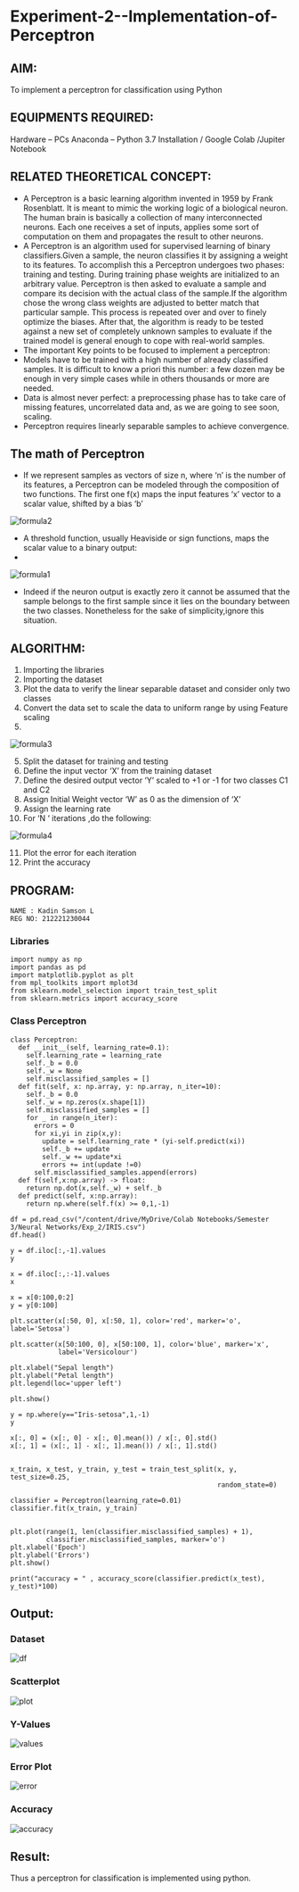 # Experiment-2--Implementation-of-Perceptron
## AIM:
To implement a perceptron for classification using Python

## EQUIPMENTS REQUIRED:
Hardware – PCs
Anaconda – Python 3.7 Installation / Google Colab /Jupiter Notebook

## RELATED THEORETICAL CONCEPT:
* A Perceptron is a basic learning algorithm invented in 1959 by Frank Rosenblatt. It is meant to mimic the working logic of a biological neuron. The human brain is basically a collection of many interconnected neurons. Each one receives a set of inputs, applies some sort of computation on them and propagates the result to other neurons.
* A Perceptron is an algorithm used for supervised learning of binary classifiers.Given a sample, the neuron classifies it by assigning a weight to its features. To accomplish this a Perceptron undergoes two phases: training and testing. During training phase weights are initialized to an arbitrary value. Perceptron is then asked to evaluate a sample and compare its decision with the actual class of the sample.If the algorithm chose the wrong class weights are adjusted to better match that particular sample. This process is repeated over and over to finely optimize the biases. After that, the algorithm is ready to be tested against a new set of completely unknown samples to evaluate if the trained model is general enough to cope with real-world samples.
* The important Key points to be focused to implement a perceptron:
* Models have to be trained with a high number of already classified samples. It is difficult to know a priori this number: a few dozen may be enough in very simple cases while in others thousands or more are needed.
* Data is almost never perfect: a preprocessing phase has to take care of missing features, uncorrelated data and, as we are going to see soon, scaling.
* Perceptron requires linearly separable samples to achieve convergence.

## The math of Perceptron
* If we represent samples as vectors of size n, where ‘n’ is the number of its features, a Perceptron can be modeled through the composition of two functions. The first one 
f(x) maps the input features  ‘x’  vector to a scalar value, shifted by a bias ‘b’

![formula2](https://user-images.githubusercontent.com/93427208/229996763-131971c3-e302-45c8-aef6-f5d4a544e5a0.png)

* A threshold function, usually Heaviside or sign functions, maps the scalar value to a binary output:
* 
 ![formula1](https://user-images.githubusercontent.com/93427208/229996776-f7f2abff-b57c-4848-8d48-f0836655197c.png)
* Indeed if the neuron output is exactly zero it cannot be assumed that the sample belongs to the first sample since it lies on the boundary between the two classes. Nonetheless for the sake of simplicity,ignore this situation.


## ALGORITHM:
1. Importing the libraries
2. Importing the dataset
3. Plot the data to verify the linear separable dataset and consider only two classes
4. Convert the data set to scale the data to uniform range by using Feature scaling
5. 
![formula3](https://user-images.githubusercontent.com/93427208/229996912-34ff2bbf-7dcb-45ed-aa2b-13e473f2709e.png)

5. Split the dataset for training and testing
6. Define the input vector ‘X’ from the training dataset
7. Define the desired output vector ‘Y’ scaled to +1 or -1 for two classes C1 and C2
8. Assign Initial Weight vector ‘W’ as 0 as the dimension of ‘X’
9. Assign the learning rate
10. For ‘N ‘ iterations ,do the following:
 
  ![formula4](https://user-images.githubusercontent.com/93427208/229997015-fd5ec7a8-3788-461b-aae9-2858d1042bc7.png)

11. Plot the error for each iteration 
12. Print the accuracy

## PROGRAM:
```
NAME : Kadin Samson L
REG NO: 212221230044
```
### Libraries
```
import numpy as np 
import pandas as pd 
import matplotlib.pyplot as plt 
from mpl_toolkits import mplot3d
from sklearn.model_selection import train_test_split 
from sklearn.metrics import accuracy_score
```
### Class Perceptron
```
class Perceptron:
  def __init__(self, learning_rate=0.1):
    self.learning_rate = learning_rate
    self._b = 0.0
    self._w = None
    self.misclassified_samples = []
  def fit(self, x: np.array, y: np.array, n_iter=10):
    self._b = 0.0
    self._w = np.zeros(x.shape[1])
    self.misclassified_samples = []
    for _ in range(n_iter):
      errors = 0
      for xi,yi in zip(x,y):
        update = self.learning_rate * (yi-self.predict(xi))
        self._b += update
        self._w += update*xi
        errors += int(update !=0)
      self.misclassified_samples.append(errors)
  def f(self,x:np.array) -> float:
    return np.dot(x,self._w) + self._b
  def predict(self, x:np.array):
    return np.where(self.f(x) >= 0,1,-1) 
```
```
df = pd.read_csv("/content/drive/MyDrive/Colab Notebooks/Semester 3/Neural Networks/Exp_2/IRIS.csv")
df.head()

y = df.iloc[:,-1].values
y

x = df.iloc[:,:-1].values
x

x = x[0:100,0:2]
y = y[0:100]

plt.scatter(x[:50, 0], x[:50, 1], color='red', marker='o', label='Setosa')

plt.scatter(x[50:100, 0], x[50:100, 1], color='blue', marker='x',
            label='Versicolour')

plt.xlabel("Sepal length")
plt.ylabel("Petal length")
plt.legend(loc='upper left')

plt.show()

y = np.where(y=="Iris-setosa",1,-1)
y

x[:, 0] = (x[:, 0] - x[:, 0].mean()) / x[:, 0].std()
x[:, 1] = (x[:, 1] - x[:, 1].mean()) / x[:, 1].std()


x_train, x_test, y_train, y_test = train_test_split(x, y, test_size=0.25,
                                                    random_state=0)

classifier = Perceptron(learning_rate=0.01)
classifier.fit(x_train, y_train)


plt.plot(range(1, len(classifier.misclassified_samples) + 1),
         classifier.misclassified_samples, marker='o')
plt.xlabel('Epoch')
plt.ylabel('Errors')
plt.show()

print("accuracy = " , accuracy_score(classifier.predict(x_test), y_test)*100)
```
## Output:
### Dataset
![df](nn1.png)

### Scatterplot
![plot](nn2.png)

### Y-Values
![values](nn3.png)

### Error Plot
![error](nn4.png)

### Accuracy
![accuracy](nn5.png)

## Result:
Thus a perceptron for classification is implemented using python.



